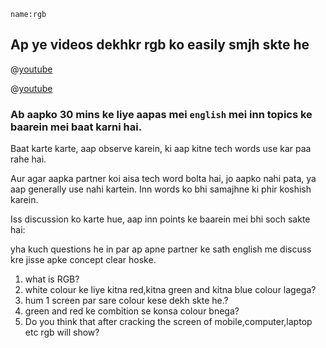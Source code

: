 
```ngMeta
name:rgb
```
## Ap ye videos dekhkr rgb ko easily smjh skte he

@[youtube](GEoQDPfRNOk&feature=youtu.be)

@[youtube](K9DVg2OhXFQ&feature=youtu.be)

### Ab aapko 30 mins ke liye aapas mei `english` mei inn topics ke baarein mei baat karni hai.
Baat karte karte, aap observe karein, ki aap kitne tech words use kar paa rahe hai.

Aur agar aapka partner koi aisa tech word bolta hai, jo aapko nahi pata, ya aap generally use nahi kartein. Inn words ko bhi samajhne ki phir koshish karein.

Iss discussion ko karte hue, aap inn points ke baarein mei bhi soch sakte hai:

yha kuch questions he in par ap apne partner ke sath english me discuss kre jisse apke concept clear hoske.

1. what is RGB?
2. white colour ke liye kitna red,kitna green and kitna blue colour lagega?
3. hum 1 screen par sare colour kese dekh skte he.?
4. green and red ke combition se konsa colour bnega?
5. Do you think that after cracking the screen of mobile,computer,laptop etc rgb will show?
